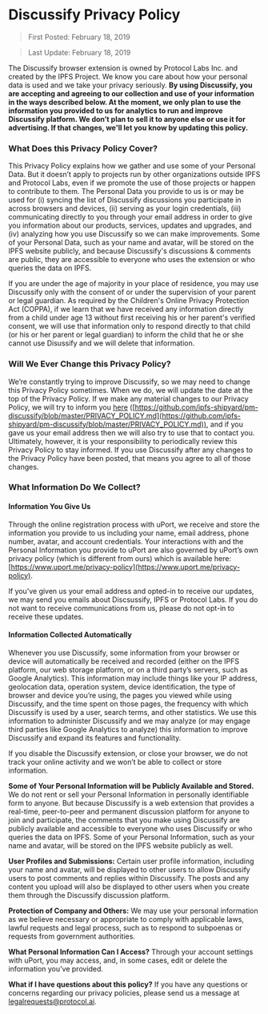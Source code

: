 # Discussify Privacy Policy

> First Posted: February 18, 2019

> Last Update: February 18, 2019

The Discussify browser extension is owned by Protocol Labs Inc. and created by the IPFS Project. We know you care about how your personal data is used and we take your privacy seriously. **By using Discussify, you are accepting and agreeing to our collection and use of your information in the ways described below. At the moment, we only plan to use the information you provided to us for analytics to run and improve Discussify platform. We don’t plan to sell it to anyone else or use it for advertising. If that changes, we'll let you know by updating this policy.**

### What Does this Privacy Policy Cover?

This Privacy Policy explains how we gather and use some of your Personal Data. But it doesn’t apply to projects run by other organizations outside IPFS and Protocol Labs, even if we promote the use of those projects or happen to contribute to them. The Personal Data you provide to us is or may be used for (i) syncing the list of Discussify discussions you participate in across browsers and devices, (ii) serving as your login credentials, (iii) communicating directly to you through your email address in order to give you information about our products, services, updates and upgrades, and (iv) analyzing how you use Discussify so we can make improvements. Some of your Personal Data, such as your name and avatar, will be stored on the IPFS website publicly, and because Discussify's discussions & comments are public, they are accessible to everyone who uses the extension or who queries the data on IPFS.

If you are under the age of majority in your place of residence, you may use Discussify only with the consent of or under the supervision of your parent or legal guardian. As required by the Children's Online Privacy Protection Act (COPPA), if we learn that we have received any information directly from a child under age 13 without first receiving his or her parent's verified consent, we will use that information only to respond directly to that child (or his or her parent or legal guardian) to inform the child that he or she cannot use Disussify and we will delete that information.

### Will We Ever Change this Privacy Policy?

We’re constantly trying to improve Discussify, so we may need to change this Privacy Policy sometimes. When we do, we will update the date at the top of the Privacy Policy.  If we make any material changes to our Privacy Policy, we will try to inform you [here](/PRIVACY_POLICY.md) ([https://github.com/ipfs-shipyard/pm-discussify/blob/master/PRIVACY_POLICY.md](https://github.com/ipfs-shipyard/pm-discussify/blob/master/PRIVACY_POLICY.md)), and if you gave us your email address then we will also try to use that to contact you. Ultimately, however, it is your responsibility to periodically review this Privacy Policy to stay informed. If you use Discussify after any changes to the Privacy Policy have been posted, that means you agree to all of those changes.   

### What Information Do We Collect?

#### Information You Give Us

Through the online registration process with uPort, we receive and store the information you provide to us including your name, email address, phone number, avatar, and account credentials. Your interactions with and the Personal Information you provide to uPort are also governed by uPort’s own privacy policy (which is different from ours) which is available here: [https://www.uport.me/privacy-policy](https://www.uport.me/privacy-policy).

If you’ve given us your email address and opted-in to receive our updates, we may send you emails about Discsussify, IPFS or Protocol Labs. If you do not want to receive communications from us, please do not opt-in to receive these updates.  

#### Information Collected Automatically

Whenever you use Discussify, some information from your browser or device will automatically be received and recorded (either on the IPFS platform, our web storage platform, or on a third party’s servers, such as Google Analytics). This information may include things like your IP address, geolocation data, operation system, device identification, the type of browser and device you’re using, the pages you viewed while using Discussify, and the time spent on those pages, the frequency with which Discussify is used by a user, search terms, and other statistics. We use this information to administer Discussify and we may analyze (or may engage third parties like Google Analytics to analyze) this information to improve Discussify and expand its features and functionality.

If you disable the Discussify extension, or close your browser, we do not track your online activity and we won’t be able to collect or store information.  

**Some of Your Personal Information will be Publicly Available and Stored.**
We do not rent or sell your Personal Information in personally identifiable form to anyone. But because Discussify is a web extension that provides a real-time, peer-to-peer and permanent discussion platform for anyone to join and participate, the comments that you make using Discussify are publicly available and accessible to everyone who uses Discussify or who queries the data on IPFS. Some of your Personal Information, such as your name and avatar, will be stored on the IPFS website publicly as well.

**User Profiles and Submissions:** Certain user profile information, including your name and avatar, will be displayed to other users to allow Discussify users to post comments and replies within Discussify. The posts and any content you upload will also be displayed to other users when you create them through the Discussify discussion platform.

**Protection of Company and Others:** We may use your personal information as we believe necessary or appropriate to comply with applicable laws, lawful requests and legal process, such as to respond to subpoenas or requests from government authorities.

**What Personal Information Can I Access?** Through your account settings with uPort, you may access, and, in some cases, edit or delete the information you’ve provided.

**What if I have questions about this policy?**
If you have any questions or concerns regarding our privacy policies, please send us a message at [legalrequests@protocol.ai](mailto:legalrequests@protocol.ai).

